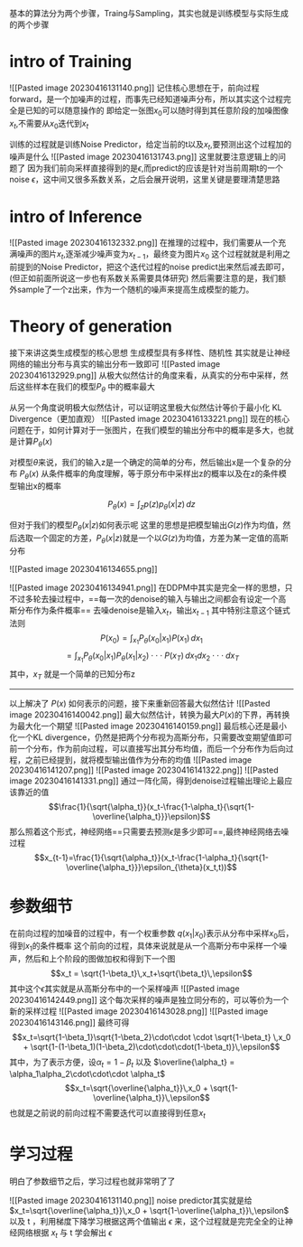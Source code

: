 基本的算法分为两个步骤，Traing与Sampling，其实也就是训练模型与实际生成的两个步骤
# intro of Training 
![[Pasted image 20230416131140.png]]
记住核心思想在于，前向过程forward，是一个加噪声的过程，而事先已经知道噪声分布，所以其实这个过程完全是已知的可以随意操作的
即给定一张图$x_0$可以随时得到其任意阶段的加噪图像$x_t$,不需要从$x_0$迭代到$x_t$

训练的过程就是训练Noise Predictor，给定当前的t以及$x_t$,要预测出这个过程加的噪声是什么
![[Pasted image 20230416131743.png]]
这里就要注意逻辑上的问题了
因为我们前向采样直接得到的是$\epsilon$,而predict的应该是针对当前周期t的一个noise $\epsilon$，这中间又很多系数关系，之后会展开说明，这里关键是要理清楚思路

# intro of Inference
![[Pasted image 20230416132332.png]]
在推理的过程中，我们需要从一个充满噪声的图片$x_t$,逐渐减少噪声变为$x_{t-1}$，最终变为图片$x_0$
这个过程就就是利用之前提到的Noise Predictor，把这个迭代过程的noise predict出来然后减去即可，(但正如前面所说这一步也有系数关系需要具体研究)
然后需要注意的是，我们额外sample了一个z出来，作为一个随机的噪声来提高生成模型的能力。


# Theory of generation
接下来讲这类生成模型的核心思想
生成模型具有多样性、随机性
其实就是让神经网络的输出分布与真实的输出分布一致即可
![[Pasted image 20230416132929.png]]
从极大似然估计的角度来看，从真实的分布中采样，然后这些样本在我们的模型$P_{\theta}$ 中的概率最大

从另一个角度说明极大似然估计，可以证明这里极大似然估计等价于最小化 KL Divergence（更加直观）
![[Pasted image 20230416133221.png]]
现在的核心问题在于，如何计算对于一张图片，在我们模型的输出分布中的概率是多大，也就是计算$P_{\theta}(x)$

对模型$\theta$来说，我们的输入z是一个确定的简单的分布，然后输出x是一个复杂的分布
$P_{\theta}(x)$ 从条件概率的角度理解，等于原分布中采样出z的概率以及在z的条件模型输出x的概率

$$P_{\theta}(x)=\int_{z}p(z)p_{\theta}(x|z) \,dz$$

但对于我们的模型$P_{\theta}(x|z)$如何表示呢
这里的思想是把模型输出$G(z)$作为均值，然后选取一个固定的方差，$P_{\theta}(x|z)$就是一个以$G(z)$为均值，方差为某一定值的高斯分布

![[Pasted image 20230416134655.png]]

![[Pasted image 20230416134941.png]]
在DDPM中其实是完全一样的思想，只不过多轮去操过程中，==每一次的denoise的输入与输出之间都会有设定一个高斯分布作为条件概率==
去噪denoise是输入$x_{t}$，输出$x_{t-1}$
其中特别注意这个链式法则
$$P(x_0)=\int_{x_1} {P_{\theta}(x_0|x_1)P(x_1)}\,dx_1$$
$$=\int_{x_1} {P_{\theta}(x_0|x_1)P_{\theta}(x_1|x_2)\cdot\cdot\cdot P(x_T)}\,dx_1dx_2\cdot\cdot\cdot dx_T$$
其中，$x_T$ 就是一个简单的已知分布z

---
以上解决了 $P(x)$ 如何表示的问题，接下来重新回答最大似然估计
![[Pasted image 20230416140042.png]]
最大似然估计，转换为最大$P(x)$的下界，再转换为最大化一个期望
![[Pasted image 20230416140159.png]]
最后核心还是最小化一个KL divergence，仍然是把两个分布视为高斯分布，只需要改变期望值即可
前一个分布，作为前向过程，可以直接写出其分布均值，而后一个分布作为后向过程，之前已经提到，就将模型输出值作为分布的均值
![[Pasted image 20230416141207.png]]
![[Pasted image 20230416141322.png]]
![[Pasted image 20230416141331.png]]
通过一阵化简，得到denoise过程输出理论上最应该靠近的值
$$\frac{1}{\sqrt{\alpha_t}}(x_t-\frac{1-\alpha_t}{\sqrt{1-\overline{\alpha_t}}}\epsilon)$$
那么照着这个形式，神经网络==只需要去预测$\epsilon$是多少即可==,最终神经网络去噪过程
$$x_{t-1}=\frac{1}{\sqrt{\alpha_t}}(x_t-\frac{1-\alpha_t}{\sqrt{1-\overline{\alpha_t}}}\epsilon_{\theta}(x_t,t))$$

# 参数细节
在前向过程的加噪音的过程中，有一个权重参数
$q(x_1|x_0)$表示从分布中采样$x_0$后，得到$x_1$的条件概率
这个前向的过程，具体来说就是从一个高斯分布中采样一个噪声，然后和上个阶段的图做加权和得到下一个图
$$x_t = \sqrt{1-\beta_t}\,x_t+\sqrt{\beta_t}\,\epsilon$$
其中这个$\epsilon$其实就是从高斯分布中的一个采样噪声
![[Pasted image 20230416142449.png]]
这个每次采样的噪声是独立同分布的，可以等价为一个新的采样过程
![[Pasted image 20230416143028.png]]
![[Pasted image 20230416143146.png]]
最终可得
$$x_t=\sqrt{1-\beta_1}\sqrt{1-\beta_2}\cdot\cdot \cdot \sqrt{1-\beta_t} \,x_0 + \sqrt{1-(1-\beta_1)(1-\beta_2)\cdot\cdot\cdot(1-\beta_t)}\,\epsilon$$
其中，为了表示方便，设$\alpha_t = 1 - \beta_t$ 以及  $\overline{\alpha_t} = \alpha_1\alpha_2\cdot\cdot\cdot \alpha_t$
$$x_t=\sqrt{\overline{\alpha_t}}\,x_0 + \sqrt{1-\overline{\alpha_t}}\,\epsilon$$
也就是之前说的前向过程不需要迭代可以直接得到任意$x_t$
# 学习过程
明白了参数细节之后，学习过程也就非常明了了

![[Pasted image 20230416131140.png]]
noise predictor其实就是给$x_t=\sqrt{\overline{\alpha_t}}\,x_0 + \sqrt{1-\overline{\alpha_t}}\,\epsilon$ 以及 t ，利用梯度下降学习根据这两个值输出 $\epsilon$ 来，这个过程就是完完全全的让神经网络根据 $x_t$ 与 t 学会解出 $\epsilon$ 